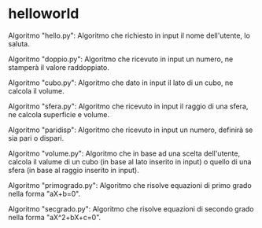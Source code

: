 # helloworld

Algoritmo "hello.py": Algoritmo che richiesto in input il nome dell'utente, lo saluta.

Algoritmo "doppio.py": Algoritmo che ricevuto in input un numero, ne stamperà il valore raddoppiato.

Algoritmo "cubo.py": Algoritmo che dato in input il lato di un cubo, ne calcola il volume.

Algoritmo "sfera.py": Algoritmo che ricevuto in input il raggio di una sfera, ne calcola superficie e volume.

Algoritmo "paridisp": Algoritmo che ricevuto in input un numero, definirà se sia pari o dispari.

Algoritmo "volume.py": Algoritmo che in base ad una scelta dell'utente, calcola il valume di un cubo (in base al lato inserito in input) o quello di una sfera (in base al raggio inserito in input).

Algoritmo "primogrado.py": Algoritmo che risolve equazioni di primo grado nella forma "aX+b=0".

Algoritmo "secgrado.py": Algoritmo che risolve equazioni di secondo grado nella forma "aX^2+bX+c=0".
